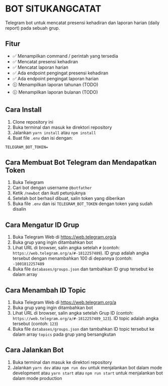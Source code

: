 # BOT SITUKANGCATAT
Telegram bot untuk mencatat presensi kehadiran dan laporan harian (daily report) pada sebuah grup.

## Fitur
- ✅ Menampilkan command / perintah yang tersedia
- ✅ Mencatat presensi kehadiran
- ✅ Mencatat laporan harian
- ✅ Ada endpoint pengingat presensi kehadiran
- ✅ Ada endpoint pengingat laporan harian
- 🕦 Menampilkan laporan tahunan (TODO)
- 🕦 Menampilkan laporan bulanan (TODO)


## Cara Install
1. Clone repository ini
2. Buka terminal dan masuk ke direktori repository
3. Jalankan `yarn install` atau `npm install`
4. Buat file `.env` dan isi dengan:
```
TELEGRAM_BOT_TOKEN=
```

## Cara Membuat Bot Telegram dan Mendapatkan Token
1. Buka Telegram
2. Cari bot dengan username `@botfather`
3. Ketik `/newbot` dan ikuti petunjuknya
4. Setelah bot berhasil dibuat, salin token yang diberikan
5. Buka file `.env` dan isi `TELEGRAM_BOT_TOKEN` dengan token yang sudah disalin

## Cara Mengatur ID Grup
1. Buka Telegram Web di https://web.telegram.org/a
2. Buka grup yang ingin ditambahkan bot
3. Lihat URL di browser, salin angka setelah `#` (contoh: `https://web.telegram.org/a/#-1812257489`). ID grup adalah angka tersebut dengan menambahkan 100 di depannya (contoh: `-1001812257489`
4. Buka file `databases/groups.json` dan tambahkan ID grup tersebut ke dalam array

## Cara Menambah ID Topic
1. Buka Telegram Web di https://web.telegram.org/a
2. Buka grup yang ingin ditambahkan bot
3. Lihat URL di browser, salin angka setelah Grup ID (contoh: `https://web.telegram.org/a/#-1812257489_123`). ID topic adalah angka tersebut (contoh: `123`)
4. Buka file `databases/groups.json` dan tambahkan ID topic tersebut ke dalam array `topics` pada grup yang bersangkutan

## Cara Jalankan Bot
1. Buka terminal dan masuk ke direktori repository
2. Jalankan `yarn dev` atau `npm run dev` untuk menjalankan bot dalam mode development atau `yarn start` atau `npm run start` untuk menjalankan bot dalam mode production